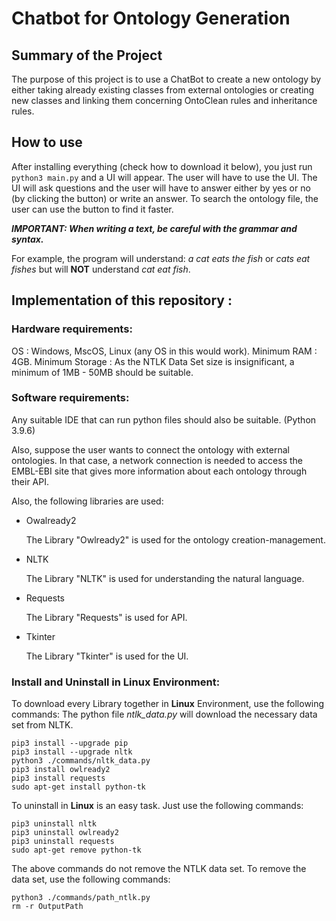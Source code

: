 # Chatbot for Ontology Generation

## Summary of the Project
The purpose of this project is to use a ChatBot to create a new ontology by either taking already existing classes from external ontologies or creating new classes and linking them concerning OntoClean rules and inheritance rules.

## How to use
After installing everything (check how to download it below), you just run `python3 main.py` and a UI will appear. The user will have to use the UI. The UI will ask questions and the user will have to answer either by yes or no (by clicking the button) or write an answer. To search the ontology file, the user can use the button to find it faster.

***IMPORTANT: When writing a text, be careful with the grammar and syntax.***

For example, the program will understand: *a cat eats the fish* or *cats eat fishes* but will **NOT** understand *cat eat fish*.

## Implementation of this repository :
### Hardware requirements: 
OS : Windows, MscOS, Linux (any OS in this would work). Minimum RAM : 4GB. Minimum Storage : As the NTLK Data Set size is insignificant, a minimum of 1MB - 50MB should be suitable.

### Software requirements: 
Any suitable IDE that can run python files should also be suitable. (Python 3.9.6)

Also, suppose the user wants to connect the ontology with external ontologies. In that case, a network connection is needed to access the EMBL-EBI site that gives more information about each ontology through their API.

Also, the following libraries are used:
- Owalready2

  The Library "Owlready2" is used for the ontology creation-management.

- NLTK 

  The Library "NLTK" is used for understanding the natural language.

- Requests

  The Library "Requests" is used for API. 

- Tkinter

  The Library "Tkinter" is used for the UI.

### Install and Uninstall in Linux Environment:
To download every Library together in **Linux** Environment, use the following commands:
The python file *ntlk_data.py* will download the necessary data set from NLTK.

```
pip3 install --upgrade pip
pip3 install --upgrade nltk
python3 ./commands/nltk_data.py
pip3 install owlready2
pip3 install requests
sudo apt-get install python-tk
```

To uninstall in **Linux** is an easy task. Just use the following commands:

```
pip3 uninstall nltk
pip3 uninstall owlready2
pip3 uninstall requests
sudo apt-get remove python-tk
```

The above commands do not remove the NTLK data set. To remove the data set, use the following commands: 
```
python3 ./commands/path_ntlk.py
rm -r OutputPath
``` 
